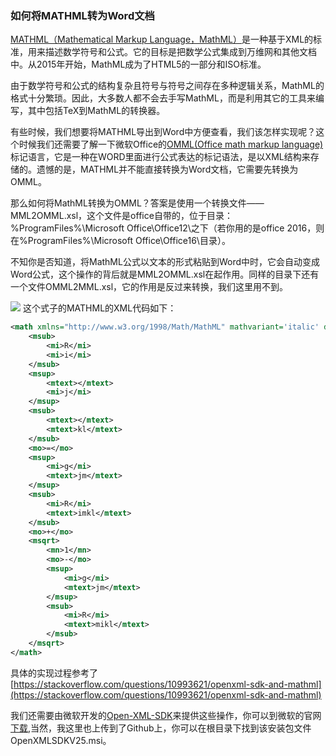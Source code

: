### 如何将MATHML转为Word文档 ###

[MATHML（Mathematical Markup Language，MathML）](https://zh.wikipedia.org/wiki/%E6%95%B0%E5%AD%A6%E7%BD%AE%E6%A0%87%E8%AF%AD%E8%A8%80)是一种基于XML的标准，用来描述数学符号和公式。它的目标是把数学公式集成到万维网和其他文档中。从2015年开始，MathML成为了HTML5的一部分和ISO标准。

由于数学符号和公式的结构复杂且符号与符号之间存在多种逻辑关系，MathML的格式十分繁琐。因此，大多数人都不会去手写MathML，而是利用其它的工具来编写，其中包括TeX到MathML的转换器。

有些时候，我们想要将MATHML导出到Word中方便查看，我们该怎样实现呢？这个时候我们还需要了解一下微软Office的[OMML(Office math markup language)]()标记语言，它是一种在WORD里面进行公式表达的标记语法，是以XML结构来存储的。遗憾的是，MATHML并不能直接转换为Word文档，它需要先转换为OMML。

那么如何将MathML转换为OMML？答案是使用一个转换文件——MML2OMML.xsl，这个文件是office自带的，位于目录：%ProgramFiles%\Microsoft Office\Office12\之下（若你用的是office 2016，则在%ProgramFiles%\Microsoft Office\Office16\目录）。

不知你是否知道，将MathML公式以文本的形式粘贴到Word中时，它会自动变成Word公式，这个操作的背后就是MML2OMML.xsl在起作用。同样的目录下还有一个文件OMML2MML.xsl，它的作用是反过来转换，我们这里用不到。

![](https://github.com/scalad/MathML2Word/blob/master/doc/image/20170725164449.png)
这个式子的MATHML的XML代码如下：

```xml
<math xmlns="http://www.w3.org/1998/Math/MathML" mathvariant='italic' display='inline'>
    <msub>
        <mi>R</mi>
        <mi>i</mi>
    </msub>
    <msup>
        <mtext></mtext>
        <mi>j</mi>
    </msup>
    <msub>
        <mtext></mtext>
        <mtext>kl</mtext>
    </msub>
    <mo>=</mo>
    <msup>
        <mi>g</mi>
        <mtext>jm</mtext>
    </msup>
    <msub>
        <mi>R</mi>
        <mtext>imkl</mtext>
    </msub>
    <mo>+</mo>
    <msqrt>
        <mn>1</mn>
        <mo>-</mo>
        <msup>
            <mi>g</mi>
            <mtext>jm</mtext>
        </msup>
        <msub>
            <mi>R</mi>
            <mtext>mikl</mtext>
        </msub>
    </msqrt>
</math>

```

具体的实现过程参考了[https://stackoverflow.com/questions/10993621/openxml-sdk-and-mathml](https://stackoverflow.com/questions/10993621/openxml-sdk-and-mathml)

我们还需要由微软开发的[Open-XML-SDK](https://github.com/OfficeDev/Open-XML-SDK)来提供这些操作，你可以到微软的官网[下载](https://www.microsoft.com/en-us/search/result.aspx?q=open+xml+sdk),当然，我这里也上传到了Github上，你可以在根目录下找到该安装包文件OpenXMLSDKV25.msi。

